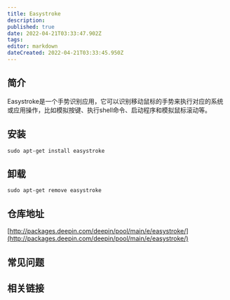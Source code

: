 ```yaml
---
title: Easystroke
description: 
published: true
date: 2022-04-21T03:33:47.902Z
tags: 
editor: markdown
dateCreated: 2022-04-21T03:33:45.950Z
---
```


## 简介

Easystroke是一个手势识别应用，它可以识别移动鼠标的手势来执行对应的系统或应用操作，比如模拟按键、执行shell命令、启动程序和模拟鼠标滚动等。

## 安装

`sudo apt-get install easystroke`

## 卸载

`sudo apt-get remove easystroke`

## 仓库地址

[http://packages.deepin.com/deepin/pool/main/e/easystroke/](http://packages.deepin.com/deepin/pool/main/e/easystroke/)


## 常见问题


## 相关链接